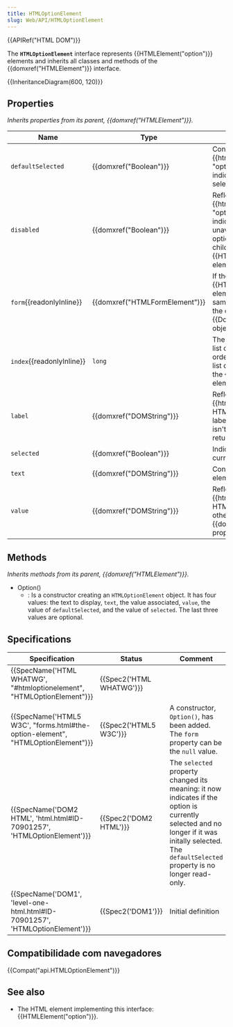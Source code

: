 ```yaml
---
title: HTMLOptionElement
slug: Web/API/HTMLOptionElement
---
```

{{APIRef("HTML DOM")}}

The **`HTMLOptionElement`** interface represents {{HTMLElement("option")}} elements and inherits all classes and methods of the {{domxref("HTMLElement")}} interface.

{{InheritanceDiagram(600, 120)}}

## Properties

_Inherits properties from its parent, {{domxref("HTMLElement")}}._

| Name                            | Type                                     | Description                                                                                                                                                                                                                                                                        |
| ------------------------------- | ---------------------------------------- | ---------------------------------------------------------------------------------------------------------------------------------------------------------------------------------------------------------------------------------------------------------------------------------- |
| `defaultSelected`               | {{domxref("Boolean")}}             | Contains the initial value of the {{htmlattrxref("selected", "option")}} HTML attribute, indicating whether the option is selected by default or not.                                                                                                                |
| `disabled`                      | {{domxref("Boolean")}}             | Reflects the value of the {{htmlattrxref("disabled", "option")}} HTML attribute, which indicates that the option is unavailable to be selected. An option can also be disabled if it is a child of an {{HTMLElement("optgroup")}} element that is disabled. |
| `form`{{readonlyInline}}  | {{domxref("HTMLFormElement")}} | If the option is a descendent of a {{HTMLElement("select")}} element, then this property has the same value as the `form` property of the corresponding {{DomXref("HTMLSelectElement")}} object; otherwise, it is `null`.                                       |
| `index`{{readonlyInline}} | `long`                                   | The position of the option within the list of options it belongs to, in tree-order. If the option is not part of a list of options, like when it is part of the {{HTMLElement("datalist")}} element, the value is `0`.                                                    |
| `label`                         | {{domxref("DOMString")}}         | Reflects the value of the {{htmlattrxref("label", "option")}} HTML attribute, which provides a label for the option. If this attribute isn't specifically set, reading it returns the element's text content.                                                         |
| `selected`                      | {{domxref("Boolean")}}             | Indicates whether the option is currently selected.                                                                                                                                                                                                                                |
| `text`                          | {{domxref("DOMString")}}         | Contains the text content of the element.                                                                                                                                                                                                                                          |
| `value`                         | {{domxref("DOMString")}}         | Reflects the value of the {{htmlattrxref("value", "option")}} HTML attribute, if it exists; otherwise reflects value of the {{domxref("Node.textContent")}} property.                                                                                        |

## Methods

_Inherits methods from its parent, {{domxref("HTMLElement")}}._

- Option()
  - : Is a constructor creating an `HTMLOptionElement` object. It has four values: the text to display, `text`, the value associated, `value`, the value of `defaultSelected`, and the value of `selected`. The last three values are optional.

## Specifications

| Specification                                                                                            | Status                           | Comment                                                                                                                                                                                             |
| -------------------------------------------------------------------------------------------------------- | -------------------------------- | --------------------------------------------------------------------------------------------------------------------------------------------------------------------------------------------------- |
| {{SpecName('HTML WHATWG', "#htmloptionelement", "HTMLOptionElement")}}             | {{Spec2('HTML WHATWG')}} |                                                                                                                                                                                                     |
| {{SpecName('HTML5 W3C', "forms.html#the-option-element", "HTMLOptionElement")}} | {{Spec2('HTML5 W3C')}}     | A constructor, `Option()`, has been added. The `form` property can be the `null` value.                                                                                                             |
| {{SpecName('DOM2 HTML', 'html.html#ID-70901257', 'HTMLOptionElement')}}         | {{Spec2('DOM2 HTML')}}     | The `selected` property changed its meaning: it now indicates if the option is currently selected and no longer if it was initally selected. The `defaultSelected` property is no longer read-only. |
| {{SpecName('DOM1', 'level-one-html.html#ID-70901257', 'HTMLOptionElement')}}     | {{Spec2('DOM1')}}         | Initial definition                                                                                                                                                                                  |

## Compatibilidade com navegadores

{{Compat("api.HTMLOptionElement")}}

## See also

- The HTML element implementing this interface: {{HTMLElement("option")}}.
